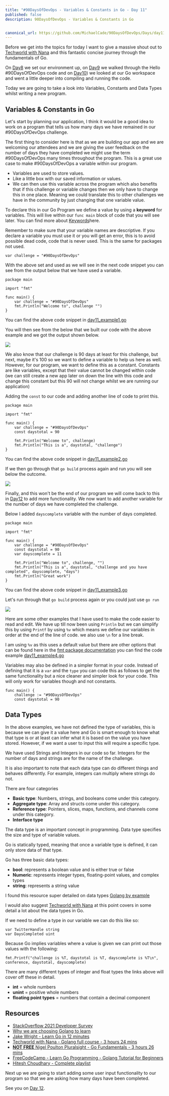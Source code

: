 ```yaml
---
title: "#90DaysOfDevOps - Variables & Constants in Go - Day 11"
published: false
description: 90DaysOfDevOps - Variables & Constants in Go


canonical_url: https://github.com/MichaelCade/90DaysOfDevOps/Days/day11.md
---
```


Before we get into the topics for today I want to give a massive shout out to [Techworld with Nana](https://www.youtube.com/watch?v=yyUHQIec83I) and this fantastic concise journey through the fundamentals of Go. 

On [Day8](day08.md) we set our environment up, on [Day9](day09.md) we walked through the Hello #90DaysOfDevOps code and on [Day10](day10.md)) we looked at our Go workspace and went a little deeper into compiling and running the code.

Today we are going to take a look into Variables, Constants and Data Types whilst writing a new program. 

## Variables & Constants in Go
Let's start by planning our application, I think it would be a good idea to work on a program that tells us how many days we have remained in our #90DaysOfDevOps challenge. 

The first thing to consider here is that as we are building our app and we are welcoming our attendees and we are giving the user feedback on the number of days they have completed we might use the term #90DaysOfDevOps many times throughout the program. This is a great use case to make #90DaysOfDevOps a variable within our program. 

- Variables are used to store values. 
- Like a little box with our saved information or values. 
- We can then use this variable across the program which also benefits that if this challenge or variable changes then we only have to change this in one place. Meaning we could translate this to other challenges we have in the community by just changing that one variable value. 

To declare this in our Go Program we define a value by using a **keyword** for variables. This will live within our `func main` block of code that you will see later. You can find more about [Keywords](https://go.dev/ref/spec#Keywords)here. 

Remember to make sure that your variable names are descriptive. If you declare a variable you must use it or you will get an error, this is to avoid possible dead code, code that is never used. This is the same for packages not used. 

```
var challenge = "#90DaysOfDevOps"
```
With the above set and used as we will see in the next code snippet you can see from the output below that we have used a variable. 

```
package main

import "fmt"

func main() {
    var challenge = "#90DaysOfDevOps"
    fmt.Println("Welcome to", challenge "")
}
```
You can find the above code snippet in [day11_example1.go](Go/day11_example1.go)

You will then see from the below that we built our code with the above example and we got the output shown below. 

![](Images/Day11_Go1.png)

We also know that our challenge is 90 days at least for this challenge, but next, maybe it's 100 so we want to define a variable to help us here as well. However, for our program, we want to define this as a constant. Constants are like variables, except that their value cannot be changed within code (we can still create a new app later on down the line with this code and change this constant but this 90 will not change whilst we are running our application)

Adding the `const` to our code and adding another line of code to print this. 

```
package main

import "fmt"

func main() {
    var challenge = "#90DaysOfDevOps"
    const daystotal = 90

    fmt.Println("Welcome to", challenge)
    fmt.Println("This is a", daystotal, "challenge")
}
```
You can find the above code snippet in [day11_example2.go](Go/day11_example2.go)

If we then go through that `go build` process again and run you will see below the outcome.

![](Images/Day11_Go2.png)

Finally, and this won't be the end of our program we will come back to this in [Day12](day12.md) to add more functionality. We now want to add another variable for the number of days we have completed the challenge. 

Below I added `dayscomplete` variable with the number of days completed. 

```
package main

import "fmt"

func main() {
    var challenge = "#90DaysOfDevOps"
    const daystotal = 90
    var dayscomplete = 11

    fmt.Println("Welcome to", challenge, "")
    fmt.Println("This is a", daystotal, "challenge and you have completed", dayscomplete, "days")
    fmt.Println("Great work")
}
```
You can find the above code snippet in [day11_example3.go](Go/day11_example3.go)

Let's run through that `go build` process again or you could just use `go run`

![](Images/Day11_Go3.png)

Here are some other examples that I have used to make the code easier to read and edit. We have up till now been using `Println` but we can simplify this by using `Printf` by using `%v` which means we define our variables in order at the end of the line of code. we also use `\n` for a line break. 

I am using `%v` as this uses a default value but there are other options that can be found here in the [fmt package documentation](https://pkg.go.dev/fmt) you can find the code example [day11_example4.go](Go/day11_example4.go)

Variables may also be defined in a simpler format in your code. Instead of defining that it is a `var` and the `type` you can code this as follows to get the same functionality but a nice cleaner and simpler look for your code. This will only work for variables though and not constants.  

```
func main() {
    challenge := "#90DaysOfDevOps"
    const daystotal = 90
```

## Data Types 
In the above examples, we have not defined the type of variables, this is because we can give it a value here and Go is smart enough to know what that type is or at least can infer what it is based on the value you have stored. However, if we want a user to input this will require a specific type. 

We have used Strings and Integers in our code so far. Integers for the number of days and strings are for the name of the challenge. 

It is also important to note that each data type can do different things and behaves differently. For example, integers can multiply where strings do not. 

There are four categories 

- **Basic type**: Numbers, strings, and booleans come under this category.
- **Aggregate type**: Array and structs come under this category.
- **Reference type**: Pointers, slices, maps, functions, and channels come under this category.
- **Interface type**

The data type is an important concept in programming. Data type specifies the size and type of variable values.

Go is statically typed, meaning that once a variable type is defined, it can only store data of that type.

Go has three basic data types:

- **bool**: represents a boolean value and is either true or false
- **Numeric**: represents integer types, floating-point values, and complex types
- **string**: represents a string value

I found this resource super detailed on data types [Golang by example](https://golangbyexample.com/all-data-types-in-golang-with-examples/)

I would also suggest [Techworld with Nana](https://www.youtube.com/watch?v=yyUHQIec83I&t=2023s) at this point covers in some detail a lot about the data types in Go. 

If we need to define a type in our variable we can do this like so: 

```
var TwitterHandle string 
var DaysCompleted uint
```

Because Go implies variables where a value is given we can print out those values with the following: 

```
fmt.Printf("challenge is %T, daystotal is %T, dayscomplete is %T\n", conference, daystotal, dayscomplete)
```
There are many different types of integer and float types the links above will cover off these in detail. 

- **int** = whole numbers
- **unint** = positive whole numbers
- **floating point types** = numbers that contain a decimal component

## Resources

- [StackOverflow 2021 Developer Survey](https://insights.stackoverflow.com/survey/2021)
- [Why we are choosing Golang to learn](https://www.youtube.com/watch?v=7pLqIIAqZD4&t=9s)
- [Jake Wright - Learn Go in 12 minutes](https://www.youtube.com/watch?v=C8LgvuEBraI&t=312s) 
- [Techworld with Nana - Golang full course - 3 hours 24 mins](https://www.youtube.com/watch?v=yyUHQIec83I) 
- [**NOT FREE** Nigel Poulton Pluralsight - Go Fundamentals - 3 hours 26 mins](https://www.pluralsight.com/courses/go-fundamentals) 
- [FreeCodeCamp -  Learn Go Programming - Golang Tutorial for Beginners](https://www.youtube.com/watch?v=YS4e4q9oBaU&t=1025s) 
- [Hitesh Choudhary - Complete playlist](https://www.youtube.com/playlist?list=PLRAV69dS1uWSR89FRQGZ6q9BR2b44Tr9N) 

Next up we are going to start adding some user input functionality to our program so that we are asking how many days have been completed. 

See you on [Day 12](day12.md).